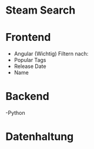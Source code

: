 # Steam Search

# Frontend
- Angular
(Wichtig) Filtern nach: 
- Popular Tags
- Release Date
- Name


# Backend
-Python


# Datenhaltung



